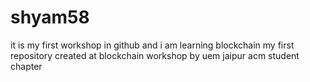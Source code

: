 # shyam58
it is my first workshop in github and i am learning blockchain
my first repository created at blockchain workshop by uem jaipur acm student chapter
